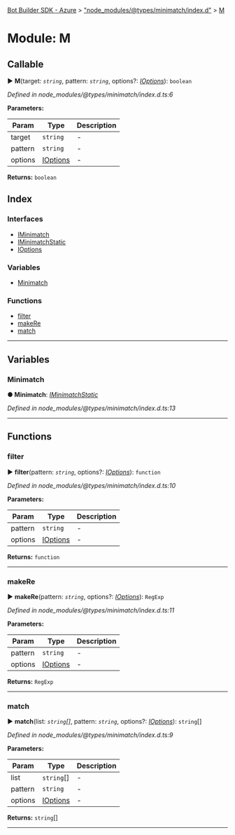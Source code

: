 [Bot Builder SDK - Azure](../README.md) > ["node_modules/@types/minimatch/index.d"](../modules/_node_modules__types_minimatch_index_d_.md) > [M](../modules/_node_modules__types_minimatch_index_d_.m.md)



# Module: M

## Callable
► **M**(target: *`string`*, pattern: *`string`*, options?: *[IOptions](../interfaces/_node_modules__types_minimatch_index_d_.m.ioptions.md)*): `boolean`



*Defined in node_modules/@types/minimatch/index.d.ts:6*



**Parameters:**

| Param | Type | Description |
| ------ | ------ | ------ |
| target | `string`   |  - |
| pattern | `string`   |  - |
| options | [IOptions](../interfaces/_node_modules__types_minimatch_index_d_.m.ioptions.md)   |  - |





**Returns:** `boolean`




## Index

### Interfaces

* [IMinimatch](../interfaces/_node_modules__types_minimatch_index_d_.m.iminimatch.md)
* [IMinimatchStatic](../interfaces/_node_modules__types_minimatch_index_d_.m.iminimatchstatic.md)
* [IOptions](../interfaces/_node_modules__types_minimatch_index_d_.m.ioptions.md)


### Variables

* [Minimatch](_node_modules__types_minimatch_index_d_.m.md#minimatch)


### Functions

* [filter](_node_modules__types_minimatch_index_d_.m.md#filter)
* [makeRe](_node_modules__types_minimatch_index_d_.m.md#makere)
* [match](_node_modules__types_minimatch_index_d_.m.md#match)



---
## Variables
<a id="minimatch"></a>

###  Minimatch

**●  Minimatch**:  *[IMinimatchStatic](../interfaces/_node_modules__types_minimatch_index_d_.m.iminimatchstatic.md)* 

*Defined in node_modules/@types/minimatch/index.d.ts:13*





___


## Functions
<a id="filter"></a>

###  filter

► **filter**(pattern: *`string`*, options?: *[IOptions](../interfaces/_node_modules__types_minimatch_index_d_.m.ioptions.md)*): `function`



*Defined in node_modules/@types/minimatch/index.d.ts:10*



**Parameters:**

| Param | Type | Description |
| ------ | ------ | ------ |
| pattern | `string`   |  - |
| options | [IOptions](../interfaces/_node_modules__types_minimatch_index_d_.m.ioptions.md)   |  - |





**Returns:** `function`





___

<a id="makere"></a>

###  makeRe

► **makeRe**(pattern: *`string`*, options?: *[IOptions](../interfaces/_node_modules__types_minimatch_index_d_.m.ioptions.md)*): `RegExp`



*Defined in node_modules/@types/minimatch/index.d.ts:11*



**Parameters:**

| Param | Type | Description |
| ------ | ------ | ------ |
| pattern | `string`   |  - |
| options | [IOptions](../interfaces/_node_modules__types_minimatch_index_d_.m.ioptions.md)   |  - |





**Returns:** `RegExp`





___

<a id="match"></a>

###  match

► **match**(list: *`string`[]*, pattern: *`string`*, options?: *[IOptions](../interfaces/_node_modules__types_minimatch_index_d_.m.ioptions.md)*): `string`[]



*Defined in node_modules/@types/minimatch/index.d.ts:9*



**Parameters:**

| Param | Type | Description |
| ------ | ------ | ------ |
| list | `string`[]   |  - |
| pattern | `string`   |  - |
| options | [IOptions](../interfaces/_node_modules__types_minimatch_index_d_.m.ioptions.md)   |  - |





**Returns:** `string`[]





___


